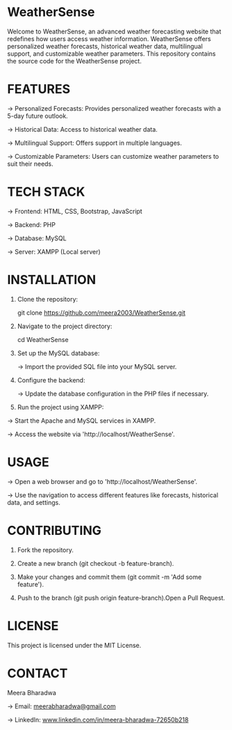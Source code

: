 # WeatherSense

Welcome to WeatherSense, an advanced weather forecasting website that redefines how users access weather information. WeatherSense offers personalized weather forecasts, historical weather data, multilingual support, and customizable weather parameters. This repository contains the source code for the WeatherSense project.


# FEATURES

-> Personalized Forecasts: Provides personalized weather forecasts with a 5-day future outlook.

-> Historical Data: Access to historical weather data.

-> Multilingual Support: Offers support in multiple languages.

-> Customizable Parameters: Users can customize weather parameters to suit their needs.


# TECH STACK

-> Frontend: HTML, CSS, Bootstrap, JavaScript

-> Backend: PHP

-> Database: MySQL

-> Server: XAMPP (Local server)


# INSTALLATION

1. Clone the repository:

   git clone https://github.com/meera2003/WeatherSense.git

2. Navigate to the project directory:

   cd WeatherSense

3. Set up the MySQL database:

   -> Import the provided SQL file into your MySQL server.

4. Configure the backend:

   -> Update the database configuration in the PHP files if necessary.

5. Run the project using XAMPP:

  -> Start the Apache and MySQL services in XAMPP.
  
  -> Access the website via 'http://localhost/WeatherSense'.


# USAGE

-> Open a web browser and go to 'http://localhost/WeatherSense'.

-> Use the navigation to access different features like forecasts, historical data, and settings.


# CONTRIBUTING

1. Fork the repository.
 
2. Create a new branch (git checkout -b feature-branch).
  
3. Make your changes and commit them (git commit -m 'Add some feature').
  
4. Push to the branch (git push origin feature-branch).Open a Pull Request.


# LICENSE

This project is licensed under the MIT License.


# CONTACT

Meera Bharadwa

-> Email: meerabharadwa@gmail.com

-> LinkedIn: www.linkedin.com/in/meera-bharadwa-72650b218

